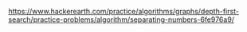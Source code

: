 https://www.hackerearth.com/practice/algorithms/graphs/depth-first-search/practice-problems/algorithm/separating-numbers-6fe976a9/
